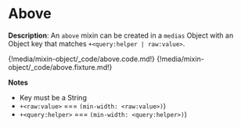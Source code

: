 # Above
<div class="te-verified"></div>

__Description__: An `above` mixin can be created in a `medias` Object with an Object key that matches `+<query:helper | raw:value>`.

{!media/mixin-object/_code/above.code.md!}
{!media/mixin-object/_code/above.fixture.md!}

__Notes__

+ Key must be a String
+ `+<raw:value>` <span data-nbsp="3"></span> === <span data-nbsp="3"></span> `(min-width: <raw:value>)`)
+ `+<query:helper>` <span data-nbsp="3"></span> === <span data-nbsp="3"></span> `(min-width: <query:helper>)`)

<div class="cf"></div>
<div class="end"></div>

